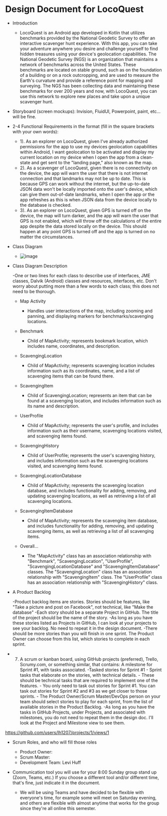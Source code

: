 # Design Document for LocoQuest

- Introduction
    - LocoQuest is an Android app developed in Kotlin that utilizes benchmarks provided by the National Geodetic Survey to offer an interactive scavenger hunt experience. With this app, you can take your adventure anywhere you desire and challenge yourself to find hidden treasures using your device's geolocation capabilities. The National Geodetic Survey (NGS) is an organization that maintains a network of benchmarks across the United States. These benchmarks are located on stable ground, such as on the foundation of a building or on a rock outcropping, and are used to measure the Earth's curvature and provide a reference point for mapping and surveying. The NGS has been collecting data and maintaining these benchmarks for over 200 years and now, with LocoQuest, you can use this network to explore new places and take upon a unique scavenger hunt.

- Storyboard (screen mockups): Invision, FluidUI, Powerpoint, paint, etc... will be fine.

- 2-4 Functional Requirements in the format (fill in the square brackets with your own words):
    - 1). As an explorer on LocoQuest, given I've already authorized permissions for the app to use my devices geolocation capabilities within Android, I want geolocation to be activated and display my current location on my device when I open the app from a clean-state and get sent to the "landing page," also known as the map.
    - 2). As a scavenger of LocoQuest, given there is no connectivity on the device, the app will warn the user that there is not internet connection and that landmarks may not be up to date. This is because GPS can work without the internet, but the up-to-date JSON data won't be locally imported onto the user's device, which can give them out-of-date landmarks, when I open the app or the app refreshes as this is when JSON data from the device locally to the database is checked.
    - 3). As an explorer on LocoQuest, given GPS is turned off on the device, the map will turn darker, and the app will warn the user that GPS is not enabled, which will throw off the calculations of the entire app despite the data stored locally on the device. This should happen at any point GPS is turned off and the app is turned on no matter the circumstances. 


- Class Diagram

    - ![image](https://user-images.githubusercontent.com/100445409/215296810-21949c79-ca17-41f0-8f75-0233242b2453.png)

- Class Diagram Description

    -One or two lines for each class to describe  use of interfaces, JME classes, Dalvik (Android) classes and resources, interfaces, etc.  Don't worry about putting more than a few words to each class; this does not need to be thorough.
    
    - Map Activity
        - Handles user interactions of the map, including zooming and panning, and displaying markers for benchmarks/scavenging locations.

    - Benchmark
        - Child of MapActivity; represents bookmark location, which includes name, coordinates, and description.

    - ScavengingLocation
        - Child of MapActivity;  represents scavenging location includes information such as its coordinates, name, and a list of scavenging items that can be found there.

    - ScavengingItem
        - Child of ScavengingLocation; represents an item that can be found at a scavenging location, and includes information such as its name and description.

    - UserProfile
        - Child of MapActivity; represents the user's profile, and includes information such as their username, scavenging locations visited, and scavenging items found.
        
    - ScavengingHistory
        - Child of UserProfile; represents the user's scavenging history, and includes information such as the scavenging locations visited, and scavenging items found.
       
    - ScavengingLocationDatabase
        - Child of MapActivity; represents the scavenging location database, and includes functionality for adding, removing, and updating scavenging locations, as well as retrieving a list of all scavenging locations.

    - ScavengingItemDatabase
        - Child of MapActivity; represents the scavenging item database, and includes functionality for adding, removing, and updating scavenging items, as well as retrieving a list of all scavenging items.

    - Overall...
        - The "MapActivity" class has an association relationship with "Benchmark", "ScavengingLocation", "UserProfile", "ScavengingLocationDatabase" and "ScavengingItemDatabase" classes. The "ScavengingLocation" class has an association relationship with "ScavengingItem" class. The "UserProfile" class has an association relationship with "ScavengingHistory" class.


- A Product Backlog

    -Product backlog items are stories.  Stories should be features, like "Take a picture and post on Facebook", not technical, like "Make the database"
        -Each story should be a separate Project in GitHub.  The title of the project should be the name of the story.
            -As long as you have these stories listed as Projects in GitHub, I can look at your projects to see your backlog.  No need to repeat it in the design document.
        -There should be more stories than you will finish in one sprint.  The Product Owner can choose from this list, which stories to complete in each sprint.

- 7) A scrum or kanban board, using GitHub projects (preferred), Trello, Scrumy.com, or something similar, that contains:
A milestone for Sprint #1, with tasks associated.
        -Tasked stories for Sprint #1
            - Sprint tasks that elaborate on the stories, with technical details.
            - These should be technical tasks that are required to implement one of the features.
            - You only need to task out stories for Sprint #1.  You can task out stories for Sprint #2 and #3 as we get closer to those sprints.
                - The Product Owner/Scrum Master/DevOps person on your team should select stories to play for each sprint, from the list of available stories in the Product Backlog.
            -As long as you have the tasks in GitHub Projects, under Projects, and associated with milestones, you do not need to repeat them in the design doc.  I'll look at the Project and Milestone view to see them.

https://github.com/users/lh1207/projects/1/views/1

- Scrum Roles, and who will fill those roles
    - Product Owner:
    - Scrum Master:
    - Development Team: Levi Huff

- Communication tool you will use for your 8:00 Sunday group stand up (Zoom, Teams, etc.)  If you choose a different tool and/or different time, that's fine, just indicate it in the document.
    - We will be using Teams and have decided to be flexible with everyone's time, for example some will meet on Saturday evening, and others are flexible with almost anytime that works for the group since they're all online this semester.
